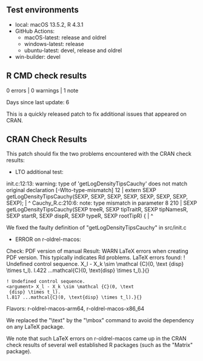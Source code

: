 ## Test environments
* local: macOS 13.5.2, R 4.3.1
* GitHub Actions:
  * macOS-latest: release and oldrel
  * windows-latest: release
  * ubuntu-latest: devel, release and oldrel
* win-builder: devel

## R CMD check results

0 errors | 0 warnings | 1 note

Days since last update: 6

This is a quickly released patch to fix additional issues that appeared on CRAN.

## CRAN Check Results

This patch should fix the two problems encountered with the CRAN check results:

* LTO additional test:

init.c:12:13: warning: type of 'getLogDensityTipsCauchy' does not match original declaration [-Wlto-type-mismatch]
   12 | extern SEXP getLogDensityTipsCauchy(SEXP, SEXP, SEXP, SEXP, SEXP, SEXP, SEXP, SEXP);
      |             ^
Cauchy_R.c:210:6: note: type mismatch in parameter 8
  210 | SEXP getLogDensityTipsCauchy(SEXP treeR, SEXP tipTraitR, SEXP tipNamesR, SEXP startR, SEXP dispR, SEXP typeR, SEXP rootTipR) {
      |      ^

We fixed the faulty definition of "getLogDensityTipsCauchy" in src/init.c

* ERROR on r-oldrel-macos:

Check: PDF version of manual
Result: WARN 
    LaTeX errors when creating PDF version.
    This typically indicates Rd problems.
    LaTeX errors found:
    ! Undefined control sequence.
    <argument> X_l - X_k \sim \mathcal {C}(0, \text
     {disp} \times t_l).
    l.422 ...mathcal{C}(0, \text{disp} \times t_l).}{}
    
    ! Undefined control sequence.
    <argument> X_l - X_k \sim \mathcal {C}(0, \text
     {disp} \times t_l).
    l.817 ...mathcal{C}(0, \text{disp} \times t_l).}{} 
Flavors: r-oldrel-macos-arm64, r-oldrel-macos-x86_64
    
We replaced the "\text" by the "\mbox" command to avoid the dependency on any LaTeX package.

We note that such LaTeX errors on r-oldrel-macos came up in the CRAN check results 
of several well established R packages (such as the "Matrix" package).


